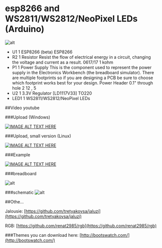 # esp8266 and WS2811/WS2812/NeoPixel LEDs (Arduino)

![alt](https://raw.githubusercontent.com/tretyakovsa/jaluzi/master/tutorial/screen.png)

- U1 	1 	ESP8266 (beta) 	ESP8266
- R2 	1 	Resistor Resist the flow of electrical energy in a circuit, changing the voltage and current as a result. 	0617/17 	1 kohm
- P1 	1 	Power Supply This is the component used to represent the power supply in the Electronics Workbench (the breadboard simulator). There are multiple footprints so if you are designing a PCB be sure to choose which footprint works best for your design. 	Power Header 0.1" through hole 2 	12 , 5
- U2 	1 	3.3V Regulator [LD1117V33] 	TO220
- LED1 	1 	WS2811/WS2812/NeoPixel LEDs


##Video youtube

###Upload (Windows)

[![IMAGE ALT TEXT HERE](https://img.youtube.com/vi/jMK9mySGHio/0.jpg)](https://www.youtube.com/watch?v=jMK9mySGHio)

###Upload, small version (Linux)

[![IMAGE ALT TEXT HERE](https://img.youtube.com/vi/1TAHlRqZ46k/0.jpg)](https://www.youtube.com/watch?v=1TAHlRqZ46k)

###Example

[![IMAGE ALT TEXT HERE](https://img.youtube.com/vi/LZI4Yu47LZI/0.jpg)](https://www.youtube.com/watch?v=LZI4Yu47LZI&index=3&list=PL6NJTNxbvy-IPTDQk8XjTV41oRrFafrRi)


###breadboard

![alt](https://raw.githubusercontent.com/renat2985/rgb/master/tutorial/breadboard.gif)

###schematic
![alt](https://raw.githubusercontent.com/renat2985/rgb/master/tutorial/schematic.gif)

##Othe...

Jalousie: [https://github.com/tretyakovsa/jaluzi](https://github.com/tretyakovsa/jaluzi)

RGB: [https://github.com/renat2985/rgb](https://github.com/renat2985/rgb)


###Themes you can download here: [http://bootswatch.com/](http://bootswatch.com/)